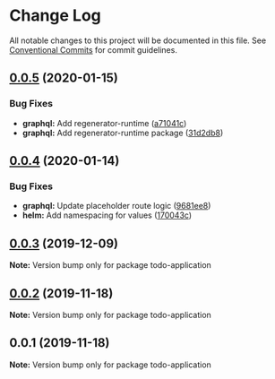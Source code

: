 # Change Log

All notable changes to this project will be documented in this file.
See [Conventional Commits](https://conventionalcommits.org) for commit guidelines.

## [0.0.5](https://github.com/iknowhtml/todo/compare/v0.0.4...v0.0.5) (2020-01-15)


### Bug Fixes

* **graphql:** Add regenerator-runtime ([a71041c](https://github.com/iknowhtml/todo/commit/a71041c2bbb44a32a35e637fffccd8a611833942))
* **graphql:** Add regenerator-runtime package ([31d2db8](https://github.com/iknowhtml/todo/commit/31d2db8bb40e10f30836b7dfbfa3bba0e76af3eb))





## [0.0.4](https://github.com/iknowhtml/todo/compare/v0.0.3...v0.0.4) (2020-01-14)


### Bug Fixes

* **graphql:** Update placeholder route logic ([9681ee8](https://github.com/iknowhtml/todo/commit/9681ee8c0b10741314d09de0ce99b3c7d6d3582a))
* **helm:** Add namespacing for values ([170043c](https://github.com/iknowhtml/todo/commit/170043c59f0ee08989a3ec13b69ac349fca5dfe6))





## [0.0.3](https://github.com/iknowhtml/todo/compare/v0.0.1...v0.0.3) (2019-12-09)

**Note:** Version bump only for package todo-application





## [0.0.2](https://github.com/iknowhtml/todo/compare/v0.0.1...v0.0.2) (2019-11-18)

**Note:** Version bump only for package todo-application





## 0.0.1 (2019-11-18)

**Note:** Version bump only for package todo-application
